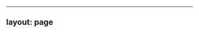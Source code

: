 <!--
---
layout : page
title: Don't cry
date : 2021-03-23
---

I know  
your pain  
and the stillness that fills you  
Your floating eyes remind me  
of horrors that once saddled me deep  
though now washed off in waves of time.  

Why do you fall O friend ?  
You are known to be immune to gloomy forces  
I am used to see you in the warrior's robe  
and fight like Tipu or Lakshmibai  
all alone yet more spirited than a crew of normal folk  
Redeem that originality, turn back the hands of time  
Rescue your fleeting definition.  
That look on you is like unfitting fear on the brow of a lion.  

Look up  
the world's not lost  
It beckons you to fly your steel  
beneath the sinking sun  
in the face of pulling pains.  

- Raman Butta
-->

---
layout: page
---

<style>
html{background: url("/images/warrior.jpeg")no-repeat center center fixed;  background-size: cover}
</style>


<div style="color:white">

<h1> Don't Cry </h1> 

Date : 2021-03-23 <br><br>

I know  <br>
your pain  <br>
and the stillness that fills you  <br>
Your floating eyes remind me  <br>
of horrors that once saddled me deep  <br>
though now washed off in waves of time.  <br><br>

Why do you fall O friend ?  <br>
You are known to be immune to gloomy forces  <br>
I am used to see you in the warrior's robe  <br>
and fight like Tipu or Lakshmibai  <br>
all alone yet more spirited than a crew of normal folk  <br>
Redeem that originality, turn back the hands of time  <br>
Rescue your fleeting definition.  <br>
That look on you is like unfitting fear on the brow of a lion.  <br><br>

Look up  <br>
the world's not lost  <br>
It beckons you to fly your steel  <br>
beneath the sinking sun  <br>
in the face of pulling pains. <br>

</div>